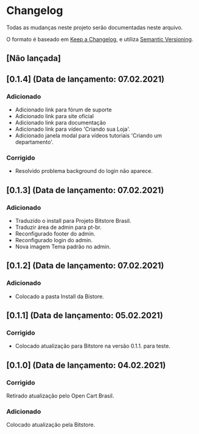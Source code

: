 # Changelog
Todas as mudanças neste projeto serão documentadas neste arquivo.

O formato é baseado em [Keep a Changelog](https://keepachangelog.com/pt-BR/1.0.0/),
e utiliza [Semantic Versioning](https://semver.org/lang/pt-BR/spec/v2.0.0.html).

## [Não lançada]

## [0.1.4] (Data de lançamento: 07.02.2021)
### Adicionado
- Adicionado link para fórum de suporte
- Adicionado link para site oficial
- Adicionado link para documentação
- Adicionado link para vídeo 'Criando sua Loja'.
- Adicionado janela modal para vídeos tutoriais 'Criando um departamento'.

### Corrigido
- Resolvido problema background do login não aparece.

## [0.1.3] (Data de lançamento: 07.02.2021)
### Adicionado
- Traduzido o install para Projeto Bitstore Brasil.
- Traduzir área de admin para pt-br.
- Reconfigurado footer do admin.
- Reconfigurado login do admin.
- Nova imagem Tema padrão no admin.

## [0.1.2] (Data de lançamento: 07.02.2021)
### Adicionado
- Colocado a pasta Install da Bistore.

## [0.1.1] (Data de lançamento: 05.02.2021)
### Corrigido
- Colocado atualização para Bitstore na versão 0.1.1. para teste.

## [0.1.0] (Data de lançamento: 04.02.2021)
### Corrigido
Retirado atualização pelo Open Cart Brasil.

### Adicionado
Colocado atualização pela Bitstore.
